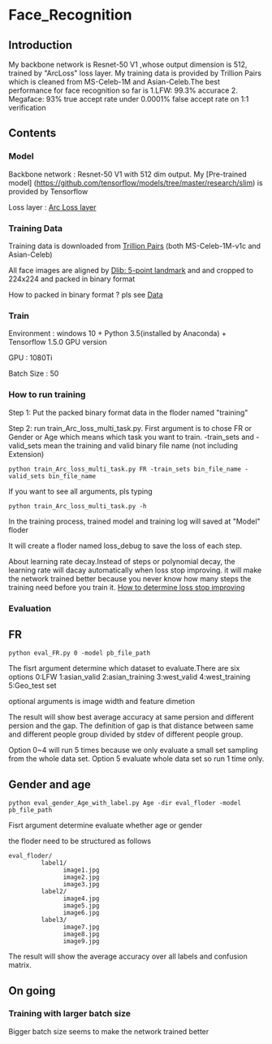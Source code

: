 # Face_Recognition
## Introduction
My backbone network is Resnet-50 V1 ,whose output dimension is 512, trained by "ArcLoss" loss layer. My training data is provided by Trillion Pairs which is cleaned from MS-Celeb-1M and Asian-Celeb.The best performance for face recognition so far is 1.LFW: 99.3% accurace 2. Megaface: 93% true accept rate under 0.0001% false accept rate on 1:1 verification
## Contents

### Model
  Backbone network : Resnet-50 V1 with 512 dim output. My [Pre-trained model] (https://github.com/tensorflow/models/tree/master/research/slim) is provided by Tensorflow
  
  Loss layer : [Arc Loss layer](https://github.com/deepinsight/insightface)
### Training Data
Training data is downloaded from [Trillion Pairs](http://trillionpairs.deepglint.com/overview) (both MS-Celeb-1M-v1c and Asian-Celeb)

All face images are aligned by [Dlib: 5-point landmark](http://blog.dlib.net/2017/09/fast-multiclass-object-detection-in.html) and and cropped to 224x224 and packed in binary format

How to packed in binary format ? pls see [Data](https://github.com/LI-ZONG-HAN/Face_Recognition/tree/master/Data)

### Train
Environment : windows 10 + Python 3.5(installed by Anaconda) + Tensorflow 1.5.0 GPU version

GPU : 1080Ti

Batch Size : 50

### How to run training

Step 1: Put the packed binary format data in the floder named "training"

Step 2: run train_Arc_loss_multi_task.py. First argument is to chose FR or Gender or Age which means which task you want to train.
-train_sets and -valid_sets mean the training and valid binary file name (not including Extension)
```
python train_Arc_loss_multi_task.py FR -train_sets bin_file_name -valid_sets bin_file_name
```
If you want to see all arguments, pls typing
```
python train_Arc_loss_multi_task.py -h
```
In the training process, trained model and training log will saved at "Model" floder

It will create a floder named loss_debug to save the loss of each step.

About learning rate decay.Instead of steps or polynomial decay, the learning rate will dacay automatically when loss stop improving.
it will make the network trained better because you never know how many steps the training need before you train it. 
[How to determine loss stop improving](http://blog.dlib.net/2018/02/automatic-learning-rate-scheduling-that.html)

### Evaluation

## FR
```
python eval_FR.py 0 -model pb_file_path
```
The fisrt argument determine which dataset to evaluate.There are six options 0:LFW 1:asian_valid 2:asian_training 3:west_valid 4:west_training 5:Geo_test set

optional arguments is image width and feature dimetion

The result will show best average accuracy at same persion and different persion and the gap. The definition of gap is that distance between same and different people group divided by stdev of different people group.

Option 0~4 will run 5 times because we only evaluate a small set sampling from the whole data set. Option 5 evaluate whole data set so run 1 time only.

## Gender and age
```
python eval_gender_Age_with_label.py Age -dir eval_floder -model pb_file_path
```
Fisrt argument determine evaluate whether age or gender

the floder need to be structured as follows
```
eval_floder/
         label1/            
               image1.jpg
               image2.jpg            
               image3.jpg        
         label2/            
               image4.jpg            
               image5.jpg            
               image6.jpg        
         label3/            
               image7.jpg            
               image8.jpg            
               image9.jpg
```
The result will show the average accuracy over all labels and confusion matrix. 

## On going
### Training with larger batch size
Bigger batch size seems to make the network trained better


